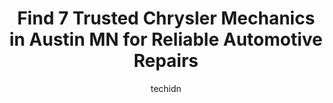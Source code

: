 ---
layout: ampstory
image: https://images.unsplash.com/photo-1508974491678-7ec251d629fd?ixlib=rb-4.0.3&ixid=MnwxMjA3fDB8MHxwaG90by1wYWdlfHx8fGVufDB8fHx8&auto=format&fit=crop&w=640&h=853&q=80
author: techidn
featured: false
description: Discover the 7 best Chrysler Mechanic in Austin MN, USA and ensure your vehicle receives the highest quality of care. These trusted professionals are known for their skill, knowledge, and de
title: Find 7 Trusted Chrysler Mechanics in Austin MN for Reliable Automotive Repairs
cover:
   title: Find 7 Trusted Chrysler Mechanics in Austin MN for Reliable Automotive Repairs
   subtitle: Rickpate
   background: https://images.unsplash.com/photo-1508974491678-7ec251d629fd?ixlib=rb-4.0.3&ixid=MnwxMjA3fDB8MHxwaG90by1wYWdlfHx8fGVufDB8fHx8&auto=format&fit=crop&w=640&h=853&q=80

pages: 
 - layout: thirds
   top: <h1>#1 Austin Chrysler Jeep Dodge and Ram</h1>
   bottom: "<p>The people in the service department were polite and accommodating! It was nice to have someone really listen to my issues with my vehicle. Provided me answers that I cou</p>"
   background: https://www.knot35.com/toplist/wp-content/uploads/2023/06/best-chrysler-mechanic-1-in-austin-mn-1685841469.jpeg
   backgroundblur: true
 - layout: thirds
   top: <h1>#2 Midtown Auto Clinic</h1>
   bottom: "<p>1502 10th Dr SE, Austin, MN 55912, United States</p>"
   background: https://www.knot35.com/toplist/wp-content/uploads/2023/06/best-chrysler-mechanic-2-in-austin-mn-1685841470.jpeg
   cta:
      link: https://www.knot35.com/toplist/find-7-trusted-chrysler-mechanics-in-austin-mn-for-reliable-automotive-repairs/
      text: Find 7 Trusted Chrysler Mechanics in Austin MN for Reliable Automotive Repairs
 - layout: thirds
   top: <h1>#3 Firestone Complete Auto Care</h1>
   bottom: "<p>101 Main St N, Austin, MN 55912, United States</p>"
   background: https://www.knot35.com/toplist/wp-content/uploads/2023/06/best-chrysler-mechanic-3-in-austin-mn-1685841470.jpeg
   cta:
      link: https://www.knot35.com/toplist/find-7-trusted-chrysler-mechanics-in-austin-mn-for-reliable-automotive-repairs/
      text: Find 7 Trusted Chrysler Mechanics in Austin MN for Reliable Automotive Repairs
 - layout: thirds
   top: <h1>#4 Gappa Automotive</h1>
   bottom: "<p>501 1st Ave SW, Austin, MN 55912, United States</p>"
   background: https://images.unsplash.com/photo-1527067829737-402993088e6b?ixlib=rb-4.0.3&ixid=MnwxMjA3fDB8MHxwaG90by1wYWdlfHx8fGVufDB8fHx8&auto=format&fit=crop&w=640&h=853&q=80
   cta:
      link: https://www.knot35.com/toplist/find-7-trusted-chrysler-mechanics-in-austin-mn-for-reliable-automotive-repairs/
      text: Find 7 Trusted Chrysler Mechanics in Austin MN for Reliable Automotive Repairs
 - layout: thirds
   top: <h1>#5 Collision Specialists Inc</h1>
   bottom: "<p>1410 21st Ave NW, Austin, MN 55912, United States</p>"
   background: https://images.unsplash.com/photo-1614648718611-0635f29016cb?ixlib=rb-4.0.3&ixid=MnwxMjA3fDB8MHxwaG90by1wYWdlfHx8fGVufDB8fHx8&auto=format&fit=crop&w=640&h=853&q=80
   cta:
      link: https://www.knot35.com/toplist/find-7-trusted-chrysler-mechanics-in-austin-mn-for-reliable-automotive-repairs/
      text: Find 7 Trusted Chrysler Mechanics in Austin MN for Reliable Automotive Repairs
 - layout: thirds
   top: <h1>#6 The Muffler Center</h1>
   bottom: "<p>1204 W Oakland Ave, Austin, MN 55912, United States</p>"
   background: https://images.unsplash.com/photo-1595364397663-fca4f075d796?ixlib=rb-4.0.3&ixid=MnwxMjA3fDB8MHxwaG90by1wYWdlfHx8fGVufDB8fHx8&auto=format&fit=crop&w=640&h=853&q=80
   cta:
      link: https://www.knot35.com/toplist/find-7-trusted-chrysler-mechanics-in-austin-mn-for-reliable-automotive-repairs/
      text: Find 7 Trusted Chrysler Mechanics in Austin MN for Reliable Automotive Repairs
 - layout: thirds
   top: <h1>#7 Wangen Automotive Inc.</h1>
   bottom: "<p>1009 8th Ave SE, Austin, MN 55912, United States</p>"
   background: https://images.unsplash.com/photo-1533735380053-eb8d0759b24a?ixlib=rb-4.0.3&ixid=MnwxMjA3fDB8MHxwaG90by1wYWdlfHx8fGVufDB8fHx8&auto=format&fit=crop&w=640&h=853&q=80
   cta:
      link: https://www.knot35.com/toplist/find-7-trusted-chrysler-mechanics-in-austin-mn-for-reliable-automotive-repairs/
      text: Find 7 Trusted Chrysler Mechanics in Austin MN for Reliable Automotive Repairs
 - layout: thirds
   middle: Continue reading...
   background: https://images.unsplash.com/photo-1599422314077-f4dfdaa4cd09?ixlib=rb-4.0.3&ixid=MnwxMjA3fDB8MHxwaG90by1wYWdlfHx8fGVufDB8fHx8&auto=format&fit=crop&w=640&h=853&q=80
   cta:
      link: https://www.knot35.com/toplist/find-7-trusted-chrysler-mechanics-in-austin-mn-for-reliable-automotive-repairs/
      text: Find 7 Trusted Chrysler Mechanics in Austin MN for Reliable Automotive Repairs
      
---